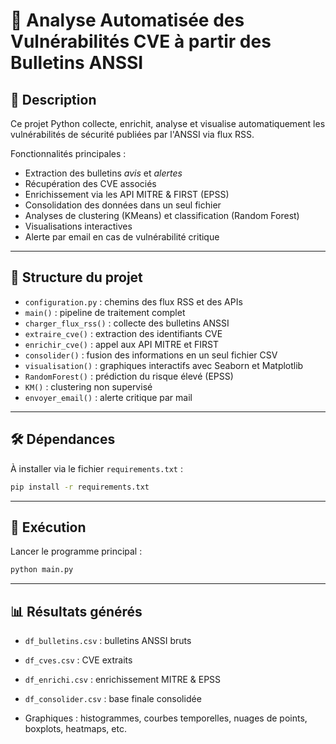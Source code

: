 # 🔐 Analyse Automatisée des Vulnérabilités CVE à partir des Bulletins ANSSI

## 📌 Description

Ce projet Python collecte, enrichit, analyse et visualise automatiquement les vulnérabilités de sécurité publiées par l'ANSSI via flux RSS.

Fonctionnalités principales :

- Extraction des bulletins *avis* et *alertes*
- Récupération des CVE associés
- Enrichissement via les API MITRE & FIRST (EPSS)
- Consolidation des données dans un seul fichier
- Analyses de clustering (KMeans) et classification (Random Forest)
- Visualisations interactives
- Alerte par email en cas de vulnérabilité critique

---

## 📁 Structure du projet

- `configuration.py` : chemins des flux RSS et des APIs
- `main()` : pipeline de traitement complet
- `charger_flux_rss()` : collecte des bulletins ANSSI
- `extraire_cve()` : extraction des identifiants CVE
- `enrichir_cve()` : appel aux API MITRE et FIRST
- `consolider()` : fusion des informations en un seul fichier CSV
- `visualisation()` : graphiques interactifs avec Seaborn et Matplotlib
- `RandomForest()` : prédiction du risque élevé (EPSS)
- `KM()` : clustering non supervisé
- `envoyer_email()` : alerte critique par mail

---

## 🛠️ Dépendances

À installer via le fichier `requirements.txt` :

```bash
pip install -r requirements.txt
```
---

## 🚀 Exécution

Lancer le programme principal :

```bash
python main.py
```
---

## 📊 Résultats générés

- `df_bulletins.csv` : bulletins ANSSI bruts

- `df_cves.csv` : CVE extraits

- `df_enrichi.csv` : enrichissement MITRE & EPSS

- `df_consolider.csv` : base finale consolidée

- Graphiques : histogrammes, courbes temporelles, nuages de points, boxplots, heatmaps, etc.



